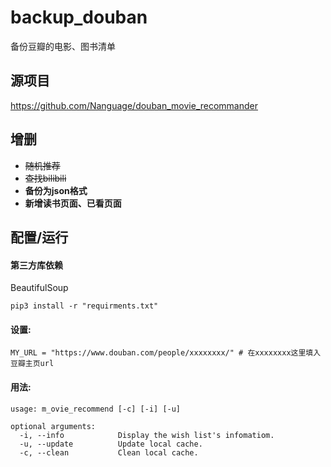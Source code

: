 # backup_douban
备份豆瓣的电影、图书清单

## 源项目
https://github.com/Nanguage/douban_movie_recommander

## 增删
- ~~随机推荐~~
- ~~查找bilibili~~
- **备份为json格式**
- **新增读书页面、已看页面**

## 配置/运行

#### 第三方库依赖
BeautifulSoup
```
pip3 install -r "requirments.txt"
```

#### 设置:
	MY_URL = "https://www.douban.com/people/xxxxxxxx/" # 在xxxxxxxx这里填入豆瓣主页url

#### 用法: 
	usage: m_ovie_recommend [-c] [-i] [-u] 
	
	optional arguments:
	  -i, --info            Display the wish list's infomatiom.
	  -u, --update          Update local cache.
	  -c, --clean           Clean local cache.
